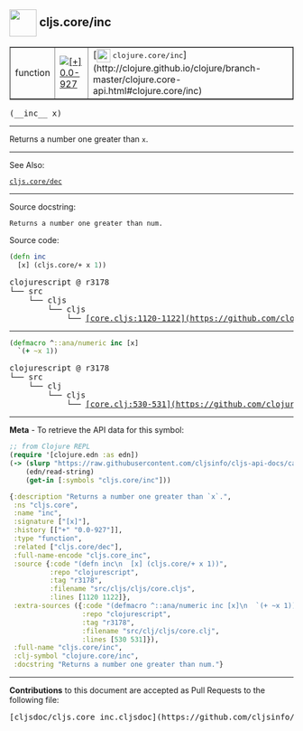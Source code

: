 ## <img width="48px" valign="middle" src="http://i.imgur.com/Hi20huC.png"> cljs.core/inc

 <table border="1">
<tr>

<td>function</td>
<td><a href="https://github.com/cljsinfo/cljs-api-docs/tree/0.0-927"><img valign="middle" alt="[+] 0.0-927" src="https://img.shields.io/badge/+-0.0--927-lightgrey.svg"></a> </td>
<td>
[<img height="24px" valign="middle" src="http://i.imgur.com/1GjPKvB.png"> <samp>clojure.core/inc</samp>](http://clojure.github.io/clojure/branch-master/clojure.core-api.html#clojure.core/inc)
</td>
</tr>
</table>

 <samp>
(__inc__ x)<br>
</samp>

---

Returns a number one greater than `x`.

---


See Also:

[`cljs.core/dec`](cljs.core_dec.md)<br>

---

Source docstring:

```
Returns a number one greater than num.
```

Source code:

```clj
(defn inc
  [x] (cljs.core/+ x 1))
```

 <pre>
clojurescript @ r3178
└── src
    └── cljs
        └── cljs
            └── <ins>[core.cljs:1120-1122](https://github.com/clojure/clojurescript/blob/r3178/src/cljs/cljs/core.cljs#L1120-L1122)</ins>
</pre>


---

```clj
(defmacro ^::ana/numeric inc [x]
  `(+ ~x 1))
```

 <pre>
clojurescript @ r3178
└── src
    └── clj
        └── cljs
            └── <ins>[core.clj:530-531](https://github.com/clojure/clojurescript/blob/r3178/src/clj/cljs/core.clj#L530-L531)</ins>
</pre>

---

__Meta__ - To retrieve the API data for this symbol:

```clj
;; from Clojure REPL
(require '[clojure.edn :as edn])
(-> (slurp "https://raw.githubusercontent.com/cljsinfo/cljs-api-docs/catalog/cljs-api.edn")
    (edn/read-string)
    (get-in [:symbols "cljs.core/inc"]))
```

```clj
{:description "Returns a number one greater than `x`.",
 :ns "cljs.core",
 :name "inc",
 :signature ["[x]"],
 :history [["+" "0.0-927"]],
 :type "function",
 :related ["cljs.core/dec"],
 :full-name-encode "cljs.core_inc",
 :source {:code "(defn inc\n  [x] (cljs.core/+ x 1))",
          :repo "clojurescript",
          :tag "r3178",
          :filename "src/cljs/cljs/core.cljs",
          :lines [1120 1122]},
 :extra-sources ({:code "(defmacro ^::ana/numeric inc [x]\n  `(+ ~x 1))",
                  :repo "clojurescript",
                  :tag "r3178",
                  :filename "src/clj/cljs/core.clj",
                  :lines [530 531]}),
 :full-name "cljs.core/inc",
 :clj-symbol "clojure.core/inc",
 :docstring "Returns a number one greater than num."}

```

---

__Contributions__ to this document are accepted as Pull Requests to the following file:

 <pre>
[cljsdoc/cljs.core_inc.cljsdoc](https://github.com/cljsinfo/cljs-api-docs/blob/master/cljsdoc/cljs.core_inc.cljsdoc)
</pre>

